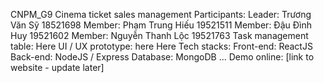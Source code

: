 CNPM_G9
Cinema ticket sales management
Participants:
Leader: Trương Văn Sỹ 18521698
Member: Phạm Trung Hiếu 19521511
Member: Đậu Đình Huy 19521602
Member: Nguyễn Thanh Lộc 19521763
Task management table: Here
UI / UX prototype: here Here
Tech stacks:
Front-end: ReactJS
Back-end: NodeJS / Express
Database: MongoDB
...
Demo online: [link to website - update later]
